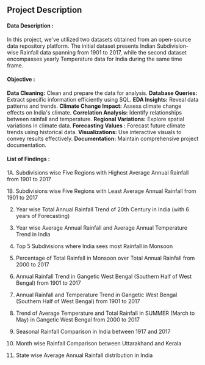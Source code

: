 ## Project Description

#### Data Description :
In this project, we've utilized two datasets obtained from an open-source data repository platform.
The initial dataset presents Indian Subdivision-wise Rainfall data spanning from 1901 to 2017,
while the second dataset encompasses yearly Temperature data for India during the same time frame.

#### Objective :
**Data Cleaning:** Clean and prepare the data for analysis.
**Database Queries:** Extract specific information efficiently using SQL.
**EDA Insights:** Reveal data patterns and trends.
**Climate Change Impact:** Assess climate change effects on India's climate.
**Correlation Analysis:** Identify relationships between rainfall and temperature.
**Regional Variations:** Explore spatial variations in climate data.
**Forecasting Values :** Forecast future climate trends using historical data.
**Visualizations:** Use interactive visuals to convey results effectively.
**Documentation:** Maintain comprehensive project documentation.

#### List of Findings :
1A. Subdivisions wise Five Regions with Highest Average Annual Rainfall from 1901 to 2017

1B. Subdivisions wise Five Regions with Least Average Annual Rainfall from 1901 to 2017

2. Year wise Total Annual Rainfall Trend of 20th Century in India (with 6 years of Forecasting)

3. Year wise Average Annual Rainfall and Average Annual Temperature Trend in India

4. Top 5 Subdivisions where India sees most Rainfall in Monsoon

5. Percentage of Total Rainfall in Monsoon over Total Annual Rainfall from 2000 to 2017

6. Annual Rainfall Trend in Gangetic West Bengal (Southern Half of West Bengal) from 1901 to 2017

7. Annual Rainfall and Temperature Trend in Gangetic West Bengal (Southern Half of West Bengal) from 1901 to 2017

8. Trend of Average Temperature and Total Rainfall in SUMMER (March to May) in Gangetic West Bengal from 2000 to 2017

9. Seasonal Rainfall Comparison in India between 1917 and 2017

10. Month wise Rainfall Comparison between Uttarakhand and Kerala

11. State wise Average Annual Rainfall distribution in India
